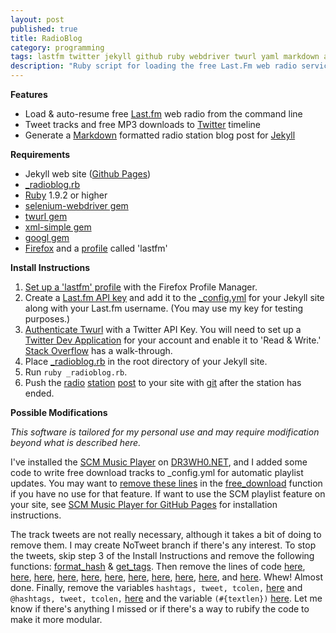 ```yaml
---
layout: post
published: true
title: RadioBlog
category: programming
tags: lastfm twitter jekyll github ruby webdriver twurl yaml markdown automation
description: "Ruby script for loading the free Last.Fm web radio service from the command line, tweeting recently listened tracks, and generating a Markdown formatted radio station blog post for a Jekyll site."
---
```


**Features**

* Load & auto-resume free [Last.fm](http://last.fm) web radio from the command line
* Tweet tracks and free MP3 downloads to [Twitter](http://twitter.com) timeline
* Generate a [Markdown](http://daringfireball.net/projects/markdown/) formatted radio station blog post for [Jekyll](http://jekyllrb.com/)

**Requirements**

* Jekyll web site ([Github Pages](http://pages.github.com/))
* [\_radioblog.rb](https://github.com/DR3WH0/RadioBlog/blob/master/_radioblog.rb)
* [Ruby](http://www.ruby-lang.org/en/) 1.9.2 or higher
* [selenium-webdriver gem](http://rubygems.org/gems/selenium-webdriver)
* [twurl gem](http://rubygems.org/gems/twurl)
* [xml-simple gem](http://rubygems.org/gems/xml-simple)
* [googl gem](http://rubygems.org/gems/googl)
* [Firefox](http://www.mozilla.org/en-US/firefox/new/) and a [profile](https://support.mozilla.org/en-US/kb/profiles-where-firefox-stores-user-data) called 'lastfm'

**Install Instructions**

1. [Set up a 'lastfm' profile](http://dr3wh0.github.io/2013/08/17/lastfm-autoresume-part-2/) with the Firefox Profile Manager.
2. Create a [Last.fm API key](http://www.last.fm/api/account/create) and add it to the [\_config.yml](https://github.com/DR3WH0/DR3WH0.github.io/blob/master/_config.yml#L90-92) for your Jekyll site along with your Last.fm username. (You may use my key for testing purposes.)
3. [Authenticate Twurl](http://rubydoc.info/gems/twurl/0.8.3/file/README) with a Twitter API Key. You will need to set up a [Twitter Dev Application](https://dev.twitter.com/) for your account and enable it to 'Read & Write.' [Stack Overflow](http://stackoverflow.com/questions/12916539/simplest-php-example-for-retrieving-user-timeline-with-twitter-api-version-1-1/15314662#15314662) has a walk-through.
4. Place [\_radioblog.rb](https://github.com/DR3WH0/RadioBlog/blob/master/_radioblog.rb) in the root directory of your Jekyll site.
5. Run `ruby _radioblog.rb`.
6. Push the [radio](http://dr3wh0.net/2013/09/06/kiln-radio) [station](http://dr3wh0.net/2013/09/07/thelonious-monk-radio) [post](http://dr3wh0.net/2013/09/08/chopin-radio) to your site with [git](http://dr3wh0.net/2013/08/25/git-reference) after the station has ended.

**Possible Modifications**

*This software is tailored for my personal use and may require modification beyond what is described here.*

I've installed the [SCM Music Player](http://scmplayer.net) on [DR3WH0.NET](https://github.com/DR3WH0/DR3WH0.github.io/tree/master/musicplayer), and I added some code to write free download tracks to \_config.yml for automatic playlist updates. You may want to [remove these lines](https://github.com/DR3WH0/RadioBlog/blob/master/_radioblog.rb#L145-160) in the [free_download](https://github.com/DR3WH0/RadioBlog/blob/master/_radioblog.rb#L109-169) function if you have no use for that feature. If want to use the SCM playlist feature on your site, see [SCM Music Player for GitHub Pages](http://dr3wh0.net/2013/08/25/scm-music-player-for-github-pages) for installation instructions.

The track tweets are not really necessary, although it takes a bit of doing to remove them. I may create NoTweet branch if there's any interest. To stop the tweets, skip step 3 of the Install Instructions and remove the following functions: [format_hash](https://github.com/DR3WH0/RadioBlog/blob/master/_radioblog.rb#L48-55) & [get_tags](https://github.com/DR3WH0/RadioBlog/blob/master/_radioblog.rb#L57-112). Then remove the lines of code [here](https://github.com/DR3WH0/RadioBlog/blob/master/_radioblog.rb#L127-148), [here](https://github.com/DR3WH0/RadioBlog/blob/master/_radioblog.rb#L203-204), [here](https://github.com/DR3WH0/RadioBlog/blob/master/_radioblog.rb#L210), [here](https://github.com/DR3WH0/RadioBlog/blob/master/_radioblog.rb#L216), [here](https://github.com/DR3WH0/RadioBlog/blob/master/_radioblog.rb#L240), [here](https://github.com/DR3WH0/RadioBlog/blob/master/_radioblog.rb#L285), [here](https://github.com/DR3WH0/RadioBlog/blob/master/_radioblog.rb#L288-291), [here](https://github.com/DR3WH0/RadioBlog/blob/master/_radioblog.rb#L297-299), [here](https://github.com/DR3WH0/RadioBlog/blob/master/_radioblog.rb#L302-340), [here](https://github.com/DR3WH0/RadioBlog/blob/master/_radioblog.rb#L343), and [here](https://github.com/DR3WH0/RadioBlog/blob/master/_radioblog.rb#L366). Whew! Almost done. Finally, remove the variables `hashtags, tweet, tcolen,` [here](https://github.com/DR3WH0/RadioBlog/blob/master/_radioblog.rb#L114) and `@hashtags, tweet, tcolen,` [here](https://github.com/DR3WH0/RadioBlog/blob/master/_radioblog.rb#L351) and the variable `(#{textlen})` [here](https://github.com/DR3WH0/RadioBlog/blob/master/_radioblog.rb#L344).
Let me know if there's anything I missed or if there's a way to rubify the code to make it more modular.